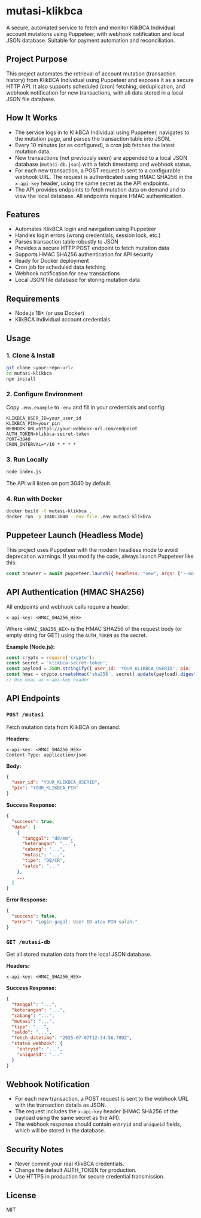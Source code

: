 # mutasi-klikbca

A secure, automated service to fetch and monitor KlikBCA Individual account mutations using Puppeteer, with webhook notification and local JSON database. Suitable for payment automation and reconciliation.

## Project Purpose
This project automates the retrieval of account mutation (transaction history) from KlikBCA Individual using Puppeteer and exposes it as a secure HTTP API. It also supports scheduled (cron) fetching, deduplication, and webhook notification for new transactions, with all data stored in a local JSON file database.

## How It Works
- The service logs in to KlikBCA Individual using Puppeteer, navigates to the mutation page, and parses the transaction table into JSON.
- Every 10 minutes (or as configured), a cron job fetches the latest mutation data.
- New transactions (not previously seen) are appended to a local JSON database (`mutasi-db.json`) with a fetch timestamp and webhook status.
- For each new transaction, a POST request is sent to a configurable webhook URL. The request is authenticated using HMAC SHA256 in the `x-api-key` header, using the same secret as the API endpoints.
- The API provides endpoints to fetch mutation data on demand and to view the local database. All endpoints require HMAC authentication.

## Features
- Automates KlikBCA login and navigation using Puppeteer
- Handles login errors (wrong credentials, session lock, etc.)
- Parses transaction table robustly to JSON
- Provides a secure HTTP POST endpoint to fetch mutation data
- Supports HMAC SHA256 authentication for API security
- Ready for Docker deployment
- Cron job for scheduled data fetching
- Webhook notification for new transactions
- Local JSON file database for storing mutation data

## Requirements
- Node.js 18+ (or use Docker)
- KlikBCA Individual account credentials

## Usage

### 1. Clone & Install
```sh
git clone <your-repo-url>
cd mutasi-klikbca
npm install
```

### 2. Configure Environment
Copy `.env.example` to `.env` and fill in your credentials and config:
```
KLIKBCA_USER_ID=your_user_id
KLIKBCA_PIN=your_pin
WEBHOOK_URL=https://your-webhook-url.com/endpoint
AUTH_TOKEN=klikbca-secret-token
PORT=3040
CRON_INTERVAL=*/10 * * * *
```

### 3. Run Locally
```sh
node index.js
```
The API will listen on port 3040 by default.

### 4. Run with Docker
```sh
docker build -t mutasi-klikbca .
docker run -p 3040:3040 --env-file .env mutasi-klikbca
```

## Puppeteer Launch (Headless Mode)
This project uses Puppeteer with the modern headless mode to avoid deprecation warnings. If you modify the code, always launch Puppeteer like this:

```js
const browser = await puppeteer.launch({ headless: "new", args: ["--no-sandbox", "--disable-setuid-sandbox"] });
```

## API Authentication (HMAC SHA256)
All endpoints and webhook calls require a header:
```
x-api-key: <HMAC_SHA256_HEX>
```
Where `<HMAC_SHA256_HEX>` is the HMAC SHA256 of the request body (or empty string for GET) using the `AUTH_TOKEN` as the secret.

**Example (Node.js):**
```js
const crypto = require('crypto');
const secret = 'klikbca-secret-token';
const payload = JSON.stringify({ user_id: 'YOUR_KLIKBCA_USERID', pin: 'YOUR_KLIKBCA_PIN' });
const hmac = crypto.createHmac('sha256', secret).update(payload).digest('hex');
// Use hmac as x-api-key header
```

## API Endpoints

### `POST /mutasi`
Fetch mutation data from KlikBCA on demand.

**Headers:**
```
x-api-key: <HMAC_SHA256_HEX>
Content-Type: application/json
```
**Body:**
```json
{
  "user_id": "YOUR_KLIKBCA_USERID",
  "pin": "YOUR_KLIKBCA_PIN"
}
```
**Success Response:**
```json
{
  "success": true,
  "data": [
    {
      "tanggal": "dd/mm",
      "keterangan": "...",
      "cabang": "...",
      "mutasi": "...",
      "tipe": "DB/CR",
      "saldo": "..."
    },
    ...
  ]
}
```
**Error Response:**
```json
{
  "success": false,
  "error": "Login gagal: User ID atau PIN salah."
}
```

### `GET /mutasi-db`
Get all stored mutation data from the local JSON database.

**Headers:**
```
x-api-key: <HMAC_SHA256_HEX>
```
**Success Response:**
```json
{
  "tanggal": "...",
  "keterangan": "...",
  "cabang": "...",
  "mutasi": "...",
  "tipe": "...",
  "saldo": "...",
  "fetch_datetime": "2025-07-07T12:34:56.789Z",
  "status_webhook": {
    "entryid": "...",
    "uniqueid": "..."
  }
}
```

## Webhook Notification
- For each new transaction, a POST request is sent to the webhook URL with the transaction details as JSON.
- The request includes the `x-api-key` header (HMAC SHA256 of the payload using the same secret as the API).
- The webhook response should contain `entryid` and `uniqueid` fields, which will be stored in the database.

## Security Notes
- Never commit your real KlikBCA credentials.
- Change the default AUTH_TOKEN for production.
- Use HTTPS in production for secure credential transmission.

## License
MIT

